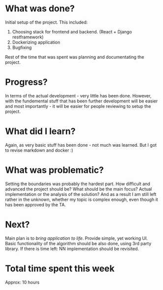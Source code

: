 # What was done?

Initial setup of the project. This included:

1. Choosing stack for frontend and backend. (React + Django restframework)
2. Dockerizing application
3. Bugfixing

Rest of the time that was spent was planning and documentating the project.

# Progress?

In terms of the actual development - very little has been done. However, with the fundemental stuff that has been further development will be easier and most importantly - it will be easier for people reviewing to setup the project.

# What did I learn?

Again, as very basic stuff has been done - not much was learned. But I got to revise markdown and docker :)

# What was problematic?

Setting the boundaries was probably the hardest part. How difficult and advanced the project should be? What should be the main focus? Actual implementation or the analysis of the solution? And as a result I am still left rather in the unknown, whether my topic is complex enough, even though it has been approved by the TA.

# Next?

Main plan is to _bring application to life_. Provide simple, yet working UI. Basic functionality of the algorithm should be also done, using 3rd party library. If there is time left: NN implementation should be revisited.

# Total time spent this week

Approx: 10 hours
